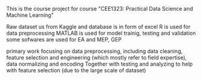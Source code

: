 
This is the course project for course "CEE1323: Practical Data Science and Machine Learning"

Raw dataset us from Kaggle and database is in form of excel
R is used for data preprocessing
MATLAB is used for model trainig, testing and validation
some sofwares are used for EA and MEP, GEP

primary work focusing on data preprocessing, including data cleaning, feature selection and engineering (which mostly refer to field expertise), data normalizing and encoding
Together with testing and analyzing to help with feature selection (due to the large scale of dataset)

